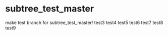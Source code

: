 # subtree_test_master
make test branch for subtree_test_master!
test3
test4
test5
test6
test7
test8
test9
